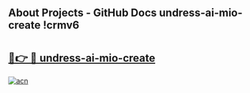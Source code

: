 ## About Projects - GitHub Docs undress-ai-mio-create !crmv6

# <h2><a href="https://andorid.site?title=undress-ai-mio-create&ref=13PRO">🔗👉 🔴 undress-ai-mio-create</a></h2>

[![acn](https://github.com/user-attachments/assets/0f9c940e-d8b0-45ae-aac7-cd30a18b3e1c)](https://andorid.site?title=undress-ai-mio-create&ref=13PRO)

